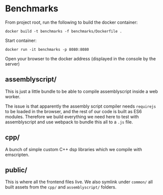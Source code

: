 Benchmarks
============

From project root, run the following to build the docker container:

```
docker build -t benchmarks -f benchmarks/Dockerfile .
```

Start container:

```
docker run -it benchmarks -p 8080:8080
```

Open your browser to the docker address (displayed in the console by the server)


assemblyscript/
-----------------

This is just a little bundle to be able to compile assemblyscript inside a web worker.

The issue is that apparently the assembly script compiler needs `requirejs` to be loaded in the browser, and the rest of our code is built as ES6 modules. Therefore we build everything we need here to test with assemblyscript and use webpack to bundle this all to a `.js` file.


cpp/
------

A bunch of simple custom C++ dsp libraries which we compile with emscripten.


public/
---------

This is where all the frontend files live. We also symlink under `common/` all built assets from the `cpp/` and `assemblyscript/` folders.